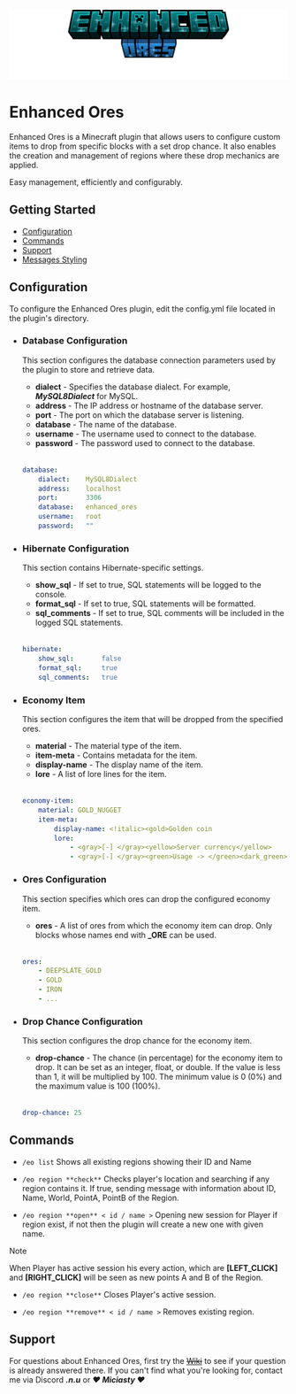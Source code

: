 ![Enhanced Ores](images/title.png)
# Enhanced Ores
Enhanced Ores is a Minecraft plugin that allows users to configure custom items to drop from specific blocks with a set drop chance. It also enables the creation and management of regions where these drop mechanics are applied.

Easy management, efficiently and configurably.

## Getting Started

- [Configuration](#configuration)
- [Commands](#commands)
- [Support](#support)
- [Messages Styling](https://docs.advntr.dev/minimessage/format.html)

## Configuration

To configure the Enhanced Ores plugin, edit the config.yml file located in the plugin's directory.

- ### Database Configuration

    This section configures the database connection parameters used by the plugin to store and retrieve data.

    - **dialect** - Specifies the database dialect. For example, ***MySQL8Dialect*** for MySQL.
    - **address** - The IP address or hostname of the database server.
    - **port** - The port on which the database server is listening. 
    - **database** - The name of the database.
    - **username** - The username used to connect to the database.
    - **password** - The password used to connect to the database.
    <br></br>
    ```yml
    database:
        dialect:    MySQL8Dialect
        address:    localhost
        port:       3306
        database:   enhanced_ores
        username:   root
        password:   ""
    ```

- ### Hibernate Configuration
  
    This section contains Hibernate-specific settings.

    - **show_sql** - If set to true, SQL statements will be logged to the console.
    - **format_sql** - If set to true, SQL statements will be formatted.
    - **sql_comments** - If set to true, SQL comments will be included in the logged SQL statements.
    <br></br>
    ```yml
    hibernate:
        show_sql:       false
        format_sql:     true
        sql_comments:   true
    ```
  
- ### Economy Item

    This section configures the item that will be dropped from the specified ores.

    - **material** - The material type of the item.
    - **item-meta** - Contains metadata for the item.
    - **display-name** - The display name of the item.
    - **lore** - A list of lore lines for the item.
    <br></br>
    ```yml
    economy-item:
        material: GOLD_NUGGET
        item-meta:
            display-name: <!italic><gold>Golden coin
            lore:
                - <gray>[-] </gray><yellow>Server currency</yellow>
                - <gray>[-] </gray><green>Usage -> </green><dark_green>Paying for plots, buying items.</dark_green>
    ```

- ### Ores Configuration

    This section specifies which ores can drop the configured economy item.

    - **ores** - A list of ores from which the economy item can drop. Only blocks whose names end with **_ORE** can be used.
    <br></br>
    ```yml
    ores:
        - DEEPSLATE_GOLD
        - GOLD
        - IRON
        - ...
    ```

- ### Drop Chance Configuration

    This section configures the drop chance for the economy item.

    - **drop-chance** - The chance (in percentage) for the economy item to drop. It can be set as an integer, float, or double. If the value is less than 1, it will be multiplied by 100. The minimum value is 0 (0%) and the maximum value is 100 (100%).
    <br></br>
    ```yml
    drop-chance: 25
    ```

## Commands

- `/eo list` Shows all existing regions showing their ID and Name

- `/eo region **check**` Checks player's location and searching if any region contains it. If true, sending message with information about ID, Name, World, PointA, PointB of the Region.

- `/eo region **open** < id / name >` Opening new session for Player if region exist, if not then the plugin will create a new one with given name.

> [!NOTE]
> When Player has active session his every action, which are **[LEFT_CLICK]** and **[RIGHT_CLICK]** will be seen as new points A and B of the Region.

- `/eo region **close**` Closes Player's active session.

- `/eo region **remove** < id / name >` Removes existing region.

## Support

For questions about Enhanced Ores, first try the ~~[Wiki](https://example.com/)~~ to see if your question is already answered there.
If you can't find what you're looking for, contact me via Discord ***.n.u*** or ***❤ Miciasty ❤***
